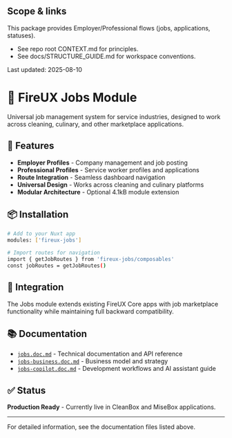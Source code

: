 ## Scope & links

This package provides Employer/Professional flows (jobs, applications, statuses).

- See repo root CONTEXT.md for principles.
- See docs/STRUCTURE_GUIDE.md for workspace conventions.

Last updated: 2025-08-10

# 🏢 FireUX Jobs Module

Universal job management system for service industries, designed to work across cleaning, culinary, and other marketplace applications.

## 🚀 Features

- **Employer Profiles** - Company management and job posting
- **Professional Profiles** - Service worker profiles and applications
- **Route Integration** - Seamless dashboard navigation
- **Universal Design** - Works across cleaning and culinary platforms
- **Modular Architecture** - Optional 4.1kB module extension

## 📦 Installation

```bash
# Add to your Nuxt app
modules: ['fireux-jobs']

# Import routes for navigation
import { getJobRoutes } from 'fireux-jobs/composables'
const jobRoutes = getJobRoutes()
```

## 🔗 Integration

The Jobs module extends existing FireUX Core apps with job marketplace functionality while maintaining full backward compatibility.

## 📚 Documentation

- [`jobs.doc.md`](./jobs.doc.md) - Technical documentation and API reference
- [`jobs-business.doc.md`](./jobs-business.doc.md) - Business model and strategy
- [`jobs-copilot.doc.md`](./jobs-copilot.doc.md) - Development workflows and AI assistant guide

## ✅ Status

**Production Ready** - Currently live in CleanBox and MiseBox applications.

---

For detailed information, see the documentation files listed above.
